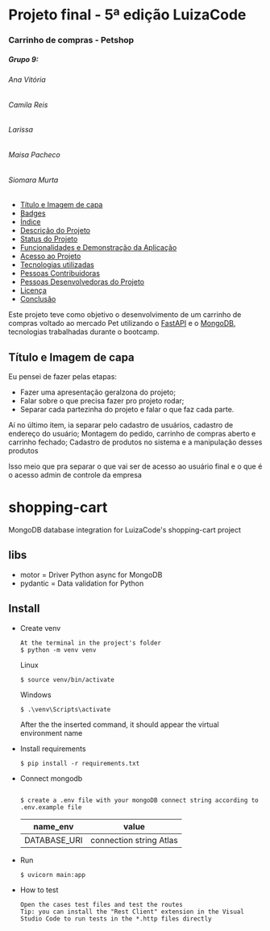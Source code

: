 <h1>Projeto final - 5ª edição LuizaCode</h1>

<h3>Carrinho de compras - Petshop</h3>


<h5>Grupo 9:</h5>
<h6>Ana Vitória</h6>
<h6>Camila Reis</h6>
<h6>Larissa</h6>
<h6>Maisa Pacheco</h6>
<h6>Siomara Murta</h6>


* [Título e Imagem de capa](#Título-e-Imagem-de-capa) 
* [Badges](#badges)
* [Índice](#índice)
* [Descrição do Projeto](#descrição-do-projeto)
* [Status do Projeto](#status-do-Projeto)
* [Funcionalidades e Demonstração da Aplicação](#funcionalidades-e-demonstração-da-aplicação)
* [Acesso ao Projeto](#acesso-ao-projeto)
* [Tecnologias utilizadas](#tecnologias-utilizadas)
* [Pessoas Contribuidoras](#pessoas-contribuidoras)
* [Pessoas Desenvolvedoras do Projeto](#pessoas-desenvolvedoras)
* [Licença](#licença)
* [Conclusão](#conclusão)

Este projeto teve como objetivo o desenvolvimento de um carrinho de compras voltado ao mercado Pet utilizando o [FastAPI](https://fastapi.tiangolo.com/)
e o [MongoDB](https://www.mongodb.com/), tecnologias trabalhadas durante o bootcamp.


## <a name=""></a> Título e Imagem de capa # 






















Eu pensei de fazer pelas etapas:
- Fazer uma apresentação geralzona do projeto;
- Falar sobre o que precisa fazer pro projeto rodar;
- Separar cada partezinha do projeto e falar o que faz cada parte.

Aí no último item, ia separar pelo cadastro de usuários, cadastro de endereço do usuário;
Montagem do pedido, carrinho de compras aberto e carrinho fechado;
Cadastro de produtos no sistema e a manipulação desses produtos 

Isso meio que pra separar o que vai ser de acesso ao usuário final e o que é o acesso admin de controle da empresa

# shopping-cart
MongoDB database integration for LuizaCode's shopping-cart project

## libs
* motor = Driver Python async for MongoDB
* pydantic = Data validation for Python 

## Install
* Create venv
    ```
    At the terminal in the project's folder 
    $ python -m venv venv
    ```
    Linux
    ```
    $ source venv/bin/activate
   ```
   Windows
    ```
    $ .\venv\Scripts\activate
   ```
   After the the inserted command, it should appear the virtual environment name
* Install requirements
     ```
     $ pip install -r requirements.txt
     ```
* Connect mongodb
  
     ```´

     $ create a .env file with your mongoDB connect string according to .env.example file 
     ```
     
  
     | name_env | value |
     |------------|------------|
     |DATABASE_URI|connection string Atlas|
          

* Run
  ```
  $ uvicorn main:app 
   ```

* How to test
  ```
  Open the cases test files and test the routes
  Tip: you can install the "Rest Client" extension in the Visual Studio Code to run tests in the *.http files directly
     ```
  
